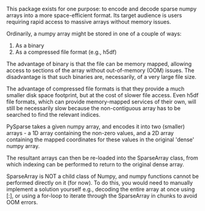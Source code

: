 This package exists for one purpose: to encode and decode sparse numpy arrays into a more space-efficient format. Its target audience is users requiring rapid access to massive arrays without memory issues.

Ordinarily, a numpy array might be stored in one of a couple of ways:
1) As a binary
2) As a compressed file format (e.g., h5df)

The advantage of binary is that the file can be memory mapped, allowing access to sections of the array without out-of-memory (OOM) issues. The disadvantage is that such binaries are, necessarily, of a very large file size.

The advantage of compressed file formats is that they provide a much smaller disk space footprint, but at the cost of slower file access. Even h5df file formats, which can provide memory-mapped services of their own, will still be necessarily slow because the non-contiguous array has to be searched to find the relevant indices.

PySparse takes a given numpy array, and encodes it into two (smaller) arrays - a 1D array containing the non-zero values, and a 2D array containing the mapped coordinates for these values in the original 'dense' numpy array.

The resultant arrays can then be re-loaded into the SparseArray class, from which indexing can be performed to return to the original dense array.

SparseArray is NOT a child class of Numpy, and numpy functions cannot be performed directly on it (for now). To do this, you would need to manually implement a solution yourself e.g., decoding the entire array at once using [:], or using a for-loop to iterate through the SparseArray in chunks to avoid OOM errors. 
